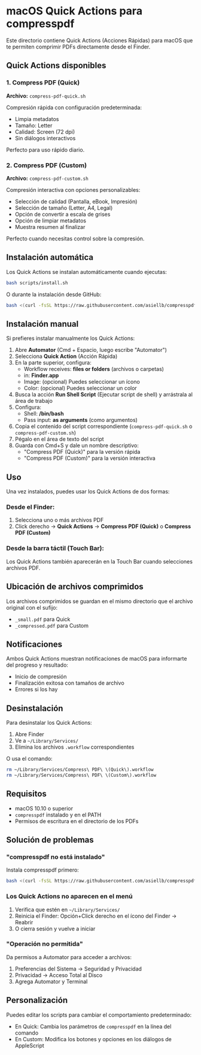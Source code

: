 # macOS Quick Actions para compresspdf

Este directorio contiene Quick Actions (Acciones Rápidas) para macOS que te permiten comprimir PDFs directamente desde el Finder.

## Quick Actions disponibles

### 1. Compress PDF (Quick)
**Archivo:** `compress-pdf-quick.sh`

Compresión rápida con configuración predeterminada:
- Limpia metadatos
- Tamaño: Letter
- Calidad: Screen (72 dpi)
- Sin diálogos interactivos

Perfecto para uso rápido diario.

### 2. Compress PDF (Custom)
**Archivo:** `compress-pdf-custom.sh`

Compresión interactiva con opciones personalizables:
- Selección de calidad (Pantalla, eBook, Impresión)
- Selección de tamaño (Letter, A4, Legal)
- Opción de convertir a escala de grises
- Opción de limpiar metadatos
- Muestra resumen al finalizar

Perfecto cuando necesitas control sobre la compresión.

## Instalación automática

Los Quick Actions se instalan automáticamente cuando ejecutas:

```bash
bash scripts/install.sh
```

O durante la instalación desde GitHub:

```bash
bash <(curl -fsSL https://raw.githubusercontent.com/asiellb/compresspdf/master/scripts/install.sh)
```

## Instalación manual

Si prefieres instalar manualmente los Quick Actions:

1. Abre **Automator** (Cmd + Espacio, luego escribe "Automator")
2. Selecciona **Quick Action** (Acción Rápida)
3. En la parte superior, configura:
   - Workflow receives: **files or folders** (archivos o carpetas)
   - in: **Finder.app**
   - Image: (opcional) Puedes seleccionar un ícono
   - Color: (opcional) Puedes seleccionar un color
4. Busca la acción **Run Shell Script** (Ejecutar script de shell) y arrástrala al área de trabajo
5. Configura:
   - Shell: **/bin/bash**
   - Pass input: **as arguments** (como argumentos)
6. Copia el contenido del script correspondiente (`compress-pdf-quick.sh` o `compress-pdf-custom.sh`)
7. Pégalo en el área de texto del script
8. Guarda con Cmd+S y dale un nombre descriptivo:
   - "Compress PDF (Quick)" para la versión rápida
   - "Compress PDF (Custom)" para la versión interactiva

## Uso

Una vez instalados, puedes usar los Quick Actions de dos formas:

### Desde el Finder:
1. Selecciona uno o más archivos PDF
2. Click derecho → **Quick Actions** → **Compress PDF (Quick)** o **Compress PDF (Custom)**

### Desde la barra táctil (Touch Bar):
Los Quick Actions también aparecerán en la Touch Bar cuando selecciones archivos PDF.

## Ubicación de archivos comprimidos

Los archivos comprimidos se guardan en el mismo directorio que el archivo original con el sufijo:
- `_small.pdf` para Quick
- `_compressed.pdf` para Custom

## Notificaciones

Ambos Quick Actions muestran notificaciones de macOS para informarte del progreso y resultado:
- Inicio de compresión
- Finalización exitosa con tamaños de archivo
- Errores si los hay

## Desinstalación

Para desinstalar los Quick Actions:

1. Abre Finder
2. Ve a `~/Library/Services/`
3. Elimina los archivos `.workflow` correspondientes

O usa el comando:

```bash
rm ~/Library/Services/Compress\ PDF\ \(Quick\).workflow
rm ~/Library/Services/Compress\ PDF\ \(Custom\).workflow
```

## Requisitos

- macOS 10.10 o superior
- `compresspdf` instalado y en el PATH
- Permisos de escritura en el directorio de los PDFs

## Solución de problemas

### "compresspdf no está instalado"
Instala compresspdf primero:
```bash
bash <(curl -fsSL https://raw.githubusercontent.com/asiellb/compresspdf/master/scripts/install.sh)
```

### Los Quick Actions no aparecen en el menú
1. Verifica que estén en `~/Library/Services/`
2. Reinicia el Finder: Opción+Click derecho en el ícono del Finder → Reabrir
3. O cierra sesión y vuelve a iniciar

### "Operación no permitida"
Da permisos a Automator para acceder a archivos:
1. Preferencias del Sistema → Seguridad y Privacidad
2. Privacidad → Acceso Total al Disco
3. Agrega Automator y Terminal

## Personalización

Puedes editar los scripts para cambiar el comportamiento predeterminado:

- En Quick: Cambia los parámetros de `compresspdf` en la línea del comando
- En Custom: Modifica los botones y opciones en los diálogos de AppleScript
